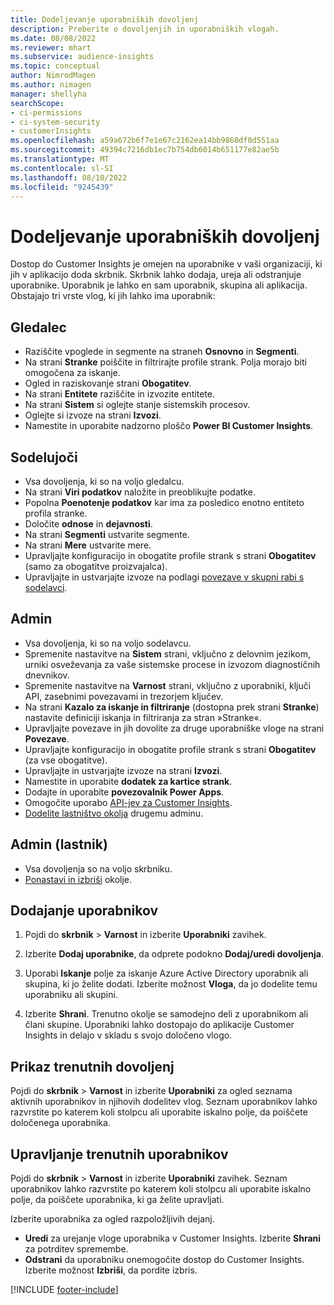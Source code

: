 ```yaml
---
title: Dodeljevanje uporabniških dovoljenj
description: Preberite o dovoljenjih in uporabniških vlogah.
ms.date: 08/08/2022
ms.reviewer: mhart
ms.subservice: audience-insights
ms.topic: conceptual
author: NimrodMagen
ms.author: nimagen
manager: shellyha
searchScope:
- ci-permissions
- ci-system-security
- customerInsights
ms.openlocfilehash: a59a672b6f7e1e67c2162ea14bb9860df0d551aa
ms.sourcegitcommit: 49394c7216db1ec7b754db6014b651177e82ae5b
ms.translationtype: MT
ms.contentlocale: sl-SI
ms.lasthandoff: 08/10/2022
ms.locfileid: "9245439"
---
```

# <a name="assign-user-permissions"></a>Dodeljevanje uporabniških dovoljenj

Dostop do Customer Insights je omejen na uporabnike v vaši organizaciji, ki jih v aplikacijo doda skrbnik. Skrbnik lahko dodaja, ureja ali odstranjuje uporabnike. Uporabnik je lahko en sam uporabnik, skupina ali aplikacija. Obstajajo tri vrste vlog, ki jih lahko ima uporabnik:

## <a name="viewer"></a>Gledalec

- Raziščite vpoglede in segmente na straneh **Osnovno** in **Segmenti**.
- Na strani **Stranke** poiščite in filtrirajte profile strank. Polja morajo biti omogočena za iskanje.
- Ogled in raziskovanje strani **Obogatitev**.
- Na strani **Entitete** raziščite in izvozite entitete.
- Na strani **Sistem** si oglejte stanje sistemskih procesov.
- Oglejte si izvoze na strani **Izvozi**.
- Namestite in uporabite nadzorno ploščo **Power BI Customer Insights**.

## <a name="contributor"></a>Sodelujoči

- Vsa dovoljenja, ki so na voljo gledalcu.
- Na strani **Viri podatkov** naložite in preoblikujte podatke.
- Popolna **Poenotenje podatkov** kar ima za posledico enotno entiteto profila stranke.
- Določite **odnose** in **dejavnosti**.
- Na strani **Segmenti** ustvarite segmente.
- Na strani **Mere** ustvarite mere.
- Upravljajte konfiguracijo in obogatite profile strank s strani **Obogatitev** (samo za obogatitve proizvajalca).
- Upravljajte in ustvarjajte izvoze na podlagi [povezave v skupni rabi s sodelavci](connections.md#allow-contributors-to-use-a-connection-for-exports).

## <a name="admin"></a>Admin

- Vsa dovoljenja, ki so na voljo sodelavcu.
- Spremenite nastavitve na **Sistem** strani, vključno z delovnim jezikom, urniki osveževanja za vaše sistemske procese in izvozom diagnostičnih dnevnikov.
- Spremenite nastavitve na **Varnost** strani, vključno z uporabniki, ključi API, zasebnimi povezavami in trezorjem ključev.
- Na strani **Kazalo za iskanje in filtriranje** (dostopna prek strani **Stranke**) nastavite definiciji iskanja in filtriranja za stran »Stranke«.
- Upravljajte povezave in jih dovolite za druge uporabniške vloge na strani **Povezave**.
- Upravljajte konfiguracijo in obogatite profile strank s strani **Obogatitev** (za vse obogatitve).
- Upravljajte in ustvarjajte izvoze na strani **Izvozi**.
- Namestite in uporabite **dodatek za kartice strank**.
- Dodajte in uporabite **povezovalnik Power Apps**.
- Omogočite uporabo [API-jev za Customer Insights](apis.md).
- [Dodelite lastništvo okolja](manage-environments.md#change-the-owner-of-an-environment) drugemu adminu.

## <a name="admin-owner"></a>Admin (lastnik)

- Vsa dovoljenja so na voljo skrbniku.
- [Ponastavi in izbriši](manage-environments.md#reset-an-existing-environment-preview) okolje.

## <a name="add-users"></a>Dodajanje uporabnikov

1. Pojdi do **skrbnik** > **Varnost** in izberite **Uporabniki** zavihek.

1. Izberite **Dodaj uporabnike**, da odprete podokno **Dodaj/uredi dovoljenja**.

1. Uporabi **Iskanje** polje za iskanje Azure Active Directory uporabnik ali skupina, ki jo želite dodati. Izberite možnost **Vloga**, da jo dodelite temu uporabniku ali skupini.

1. Izberite **Shrani**. Trenutno okolje se samodejno deli z uporabnikom ali člani skupine. Uporabniki lahko dostopajo do aplikacije Customer Insights in delajo v skladu s svojo določeno vlogo.

## <a name="view-current-permissions"></a>Prikaz trenutnih dovoljenj

Pojdi do **skrbnik** > **Varnost** in izberite **Uporabniki** za ogled seznama aktivnih uporabnikov in njihovih dodelitev vlog. Seznam uporabnikov lahko razvrstite po katerem koli stolpcu ali uporabite iskalno polje, da poiščete določenega uporabnika.

## <a name="manage-current-users"></a>Upravljanje trenutnih uporabnikov

Pojdi do **skrbnik** > **Varnost** in izberite **Uporabniki** zavihek. Seznam uporabnikov lahko razvrstite po katerem koli stolpcu ali uporabite iskalno polje, da poiščete uporabnika, ki ga želite upravljati.

Izberite uporabnika za ogled razpoložljivih dejanj.

- **Uredi** za urejanje vloge uporabnika v Customer Insights. Izberite **Shrani** za potrditev spremembe.
- **Odstrani** da uporabniku onemogočite dostop do Customer Insights. Izberite možnost **Izbriši**, da pordite izbris.

[!INCLUDE [footer-include](includes/footer-banner.md)]
